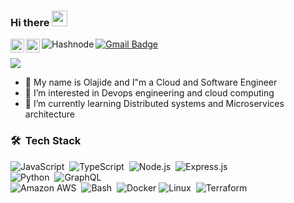 
<!--
**jidegithub/jidegithub** is a ✨ _special_ ✨ repository because its `README.md` (this file) appears on your GitHub profile.

Here are some ideas to get you started:

- 🔭 I’m currently working on ...
- 🌱 I’m currently learning ...
- 👯 I’m looking to collaborate on ...
- 🤔 I’m looking for help with ...
- 💬 Ask me about ...
- 📫 How to reach me: ...
- 😄 Pronouns: ...
- ⚡ Fun fact: ...
-->

### Hi there <img src="https://media.giphy.com/media/hvRJCLFzcasrR4ia7z/giphy.gif" width="25px">

<a href="https://www.linkedin.com/in/michael-olajide-olutola-4836a0ab/">
  <img align="left" alt="jide's LinkedIN" width="22px" src="https://raw.githubusercontent.com/peterthehan/peterthehan/master/assets/linkedin.svg" />
</a>
<a href="https://twitter.com/jidesnr">
  <img align="left" alt="jide | Twitter" width="22px" src="https://raw.githubusercontent.com/peterthehan/peterthehan/master/assets/twitter.svg" />
</a>
<a href="https://jideolutola.hashnode.dev/">
  <img  align="left" alt="Hashnode" src="https://img.shields.io/badge/Hashnode-2962FF?style=for-the-badge&logo=hashnode&logoColor=white"/>
</a>

[![Gmail Badge](https://img.shields.io/badge/-olutolajide@gmail.com-c14438?style=flat-square&logo=Gmail&logoColor=white&link=mailto:olutolajide@gmail.com)](mailto:olutolajide@gmail.com)


![](https://visitor-badge.glitch.me/badge?page_id=jidegithub)

- 👋 My name is Olajide and I"m a Cloud and Software Engineer
- 👀 I’m interested in Devops engineering and cloud computing
- 🌱 I’m currently learning Distributed systems and Microservices architecture

### 🛠 &nbsp;Tech Stack
![JavaScript](https://img.shields.io/badge/javascript-%23323330.svg?style=for-the-badge&logo=javascript&logoColor=%23F7DF1E)&nbsp;
![TypeScript](https://img.shields.io/badge/typescript-%23007ACC.svg?style=for-the-badge&logo=typescript&logoColor=white)&nbsp;
![Node.js](https://img.shields.io/badge/node.js-%2343853D.svg?style=for-the-badge&logo=node-dot-js&logoColor=white)&nbsp;
![Express.js](https://img.shields.io/badge/express.js-%23404d59.svg?style=for-the-badge&logo=express&logoColor=%2361DAFB)
<br />
![Python](https://img.shields.io/badge/Python-%2314354C.svg?style=for-the-badge&logo=Python)&nbsp;
![GraphQL](https://img.shields.io/badge/-GraphQL-E10098?style=for-the-badge&logo=graphql)&nbsp; 
<br />
![Amazon AWS](https://img.shields.io/badge/Amazon%20AWS-232F3E?style=for-the-badge&logo=amazon-aws)&nbsp;
![Bash](https://img.shields.io/badge/Bash-%230db7ed.svg?style=for-the-badge&logo=Bash&logoColor=white)&nbsp;
![Docker](https://img.shields.io/badge/docker-%230db7ed.svg?style=for-the-badge&logo=docker&logoColor=white)
![Linux](https://img.shields.io/badge/Linux-FCC624?style=for-the-badge&logo=linux&logoColor=black)&nbsp;
![Terraform](https://img.shields.io/badge/terraform-%235835CC.svg?style=for-the-badge&logo=terraform&logoColor=white)
 

